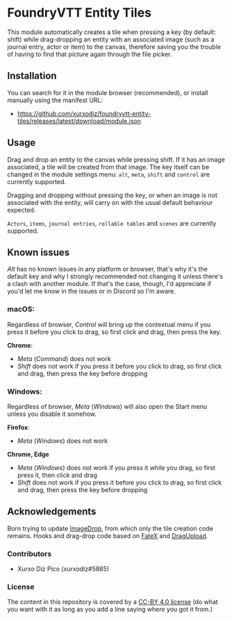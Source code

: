 # FoundryVTT Entity Tiles

This module automatically creates a tile when pressing a key (by default: shift) while drag-dropping an entity with an associated image (such as a journal entry, actor or item) to the canvas, therefore saving you the trouble of having to find that picture again through the file picker.

## Installation

You can search for it in the module browser (recommended), or install manually using the manifest URL:

- https://github.com/xurxodiz/foundryvtt-entity-tiles/releases/latest/download/module.json

## Usage

Drag and drop an entity to the canvas while pressing shift. If it has an image associated, a tile will be created from that image. The key itself can be changed in the module settings menu: `alt`, `meta`, `shift` and `control` are currently supported.

Dragging and dropping without pressing the key, or when an image is not associated with the entity, will carry on with the usual default behaviour expected.

`Actors`, `items`, `journal entries`, `rollable tables` and `scenes` are currently supported.

## Known issues

_Alt_ has no known issues in any platform or browser, that's why it's the default key and why I strongly recommended not changing it unless there's a clash with another module. If that's the case, though, I'd appreciate if you'd let me know in the issues or in Discord so I'm aware.

### macOS:

Regardless of browser, _Control_ will bring up the contextual menu if you press it before you click to drag, so first click and drag, then press the key.

**Chrome**:
- _Meta_ (_Command_) does not work
- _Shift_ does not work if you press it before you click to drag, so first click and drag, then press the key before dropping

### Windows:

Regardless of browser, _Meta_ (_Windows_) will also open the Start menu unless you disable it somehow.

**Firefox**:
- _Meta_ (_Windows_) does not work

**Chrome, Edge**
- _Meta_ (_Windows_) does not work if you press it while you drag, so first press it, then click and drag
- _Shift_ does not work if you press it before you click to drag, so first click and drag, then press the key before dropping

## Acknowledgements

Born trying to update [ImageDrop](https://gitlab.com/mesfoliesludiques/foundryvtt-image-drop/), from which only the tile creation code remains.
Hooks and drag-drop code based on [FateX](https://github.com/anvil-vtt/FateX) and [DragUpload](https://github.com/cswendrowski/FoundryVTT-Drag-Upload).

### Contributors

- Xurxo Diz Pico (xurxodiz#5885)

### License

The content in this repository is covered by a [CC-BY 4.0 license](https://creativecommons.org/licenses/by/4.0/)
(do what you want with it as long as you add a line saying where you got it from.)
